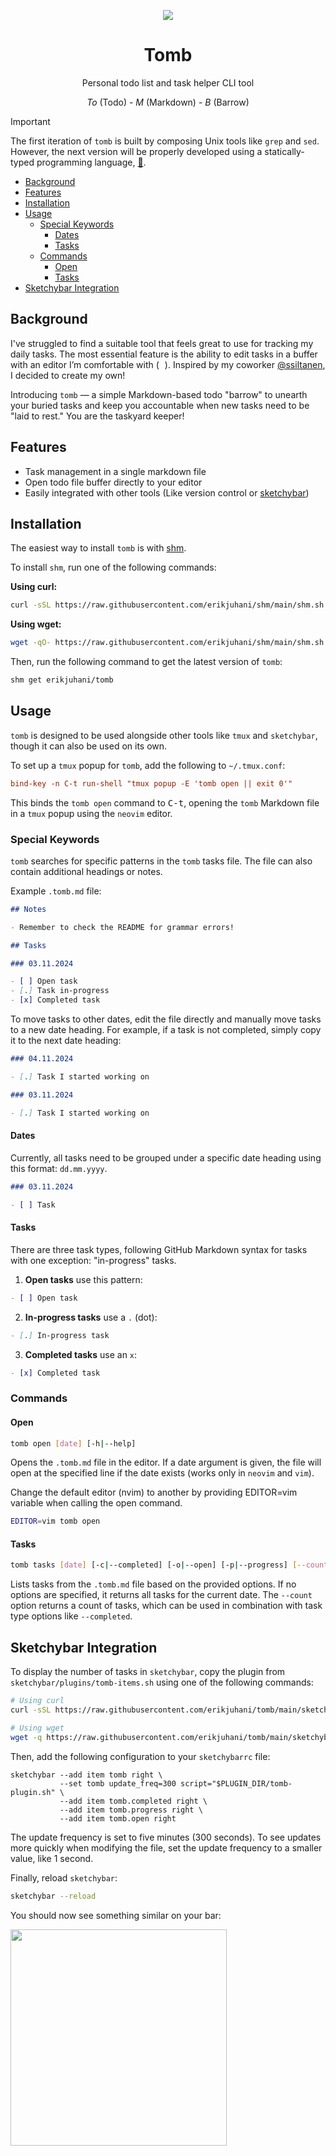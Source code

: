 <p align="center">
  <img src="https://github.com/user-attachments/assets/6e5461df-fc66-4f67-b2f1-7989cae921fa"/>
</p>

<h1 align="center">Tomb</h1>

<p align="center">
  Personal todo list and task helper CLI tool
</p>

<p align="center">
  <i>To</i> (Todo) - <i>M</i> (Markdown) - <i>B</i> (Barrow)
</p>

> [!IMPORTANT]
> The first iteration of `tomb` is built by composing Unix tools like `grep` and `sed`. However, the next version will be properly developed using a statically-typed programming language, [🦀](https://www.rust-lang.org/).

<!--toc:start-->
- [Background](#background)
- [Features](#features)
- [Installation](#installation)
- [Usage](#usage)
  - [Special Keywords](#special-keywords)
    - [Dates](#dates)
    - [Tasks](#tasks)
  - [Commands](#commands)
    - [Open](#open)
    - [Tasks](#tasks)
- [Sketchybar Integration](#sketchybar-integration)
<!--toc:end-->

## Background

I've struggled to find a suitable tool that feels great to use for tracking my daily tasks. The most essential feature is the ability to edit tasks in a buffer with an editor I’m comfortable with ([<img width="9px" src="https://upload.wikimedia.org/wikipedia/commons/3/3a/Neovim-mark.svg"/>](https://neovim.io/)). Inspired by my coworker [@ssiltanen](https://github.com/ssiltanen), I decided to create my own!

Introducing `tomb` — a simple Markdown-based todo "barrow" to unearth your buried tasks and keep you accountable when new tasks need to be "laid to rest." You are the taskyard keeper!

## Features

- Task management in a single markdown file
- Open todo file buffer directly to your editor
- Easily integrated with other tools (Like version control or [sketchybar](https://felixkratz.github.io/SketchyBar/))

## Installation

The easiest way to install `tomb` is with [shm](https://github.com/erikjuhani/shm).

To install `shm`, run one of the following commands:

**Using curl:**

```sh
curl -sSL https://raw.githubusercontent.com/erikjuhani/shm/main/shm.sh | sh
```

**Using wget:**

```sh
wget -qO- https://raw.githubusercontent.com/erikjuhani/shm/main/shm.sh | sh
```

Then, run the following command to get the latest version of `tomb`:

```sh
shm get erikjuhani/tomb
```

## Usage

`tomb` is designed to be used alongside other tools like `tmux` and `sketchybar`, though it can also be used on its own.

To set up a `tmux` popup for `tomb`, add the following to `~/.tmux.conf`:

```.tmux.conf
bind-key -n C-t run-shell "tmux popup -E 'tomb open || exit 0'"
```

This binds the `tomb open` command to <kbd>C-t</kbd>, opening the `tomb` Markdown file in a `tmux` popup using the `neovim` editor.

### Special Keywords

`tomb` searches for specific patterns in the `tomb` tasks file. The file can also contain additional headings or notes.

Example `.tomb.md` file:

```md
## Notes

- Remember to check the README for grammar errors!

## Tasks

### 03.11.2024

- [ ] Open task
- [.] Task in-progress
- [x] Completed task
```

To move tasks to other dates, edit the file directly and manually move tasks to a new date heading. For example, if a task is not completed, simply copy it to the next date heading:

```md
### 04.11.2024

- [.] Task I started working on

### 03.11.2024

- [.] Task I started working on
```

#### Dates

Currently, all tasks need to be grouped under a specific date heading using this format: `dd.mm.yyyy`.

```md
### 03.11.2024

- [ ] Task
```

#### Tasks

There are three task types, following GitHub Markdown syntax for tasks with one exception: "in-progress" tasks.

1. **Open tasks** use this pattern:

```md
- [ ] Open task
```

2. **In-progress tasks** use a `.` (dot):

```md
- [.] In-progress task
```

3. **Completed tasks** use an `x`:

```md
- [x] Completed task
```

### Commands

#### Open

```sh
tomb open [date] [-h|--help]
```

Opens the `.tomb.md` file in the editor. If a date argument is given, the file will open at the specified line if the date exists (works only in `neovim` and `vim`).


Change the default editor (nvim) to another by providing EDITOR=vim variable when calling the open command.

```sh
EDITOR=vim tomb open
```

#### Tasks

```sh
tomb tasks [date] [-c|--completed] [-o|--open] [-p|--progress] [--count] [-h|--help]
```

Lists tasks from the `.tomb.md` file based on the provided options. If no options are specified, it returns all tasks for the current date. The `--count` option returns a count of tasks, which can be used in combination with task type options like `--completed`.

## Sketchybar Integration

To display the number of tasks in `sketchybar`, copy the plugin from `sketchybar/plugins/tomb-items.sh` using one of the following commands:

```sh
# Using curl
curl -sSL https://raw.githubusercontent.com/erikjuhani/tomb/main/sketchybar/plugins/tomb-plugin.sh -o "${HOME}/.config/sketchybar/plugins/tomb-plugin.sh" && chmod +x "${HOME}/.config/sketchybar/plugins/tomb-plugin.sh"

# Using wget
wget -q https://raw.githubusercontent.com/erikjuhani/tomb/main/sketchybar/plugins/tomb-plugin.sh -O "${HOME}/.config/sketchybar/plugins/tomb-plugin.sh" && chmod +x "${HOME}/.config/sketchybar/plugins/tomb-plugin.sh"
```

Then, add the following configuration to your `sketchybarrc` file:

```sketchybarrc
sketchybar --add item tomb right \
           --set tomb update_freq=300 script="$PLUGIN_DIR/tomb-plugin.sh" \
           --add item tomb.completed right \
           --add item tomb.progress right \
           --add item tomb.open right
```

The update frequency is set to five minutes (300 seconds). To see updates more quickly when modifying the file, set the update frequency to a smaller value, like 1 second.

Finally, reload `sketchybar`:

```sh
sketchybar --reload
```

You should now see something similar on your bar:

<img width="346" src="https://github.com/user-attachments/assets/15f89ed3-037b-4a6c-80c5-25af85864f88">
